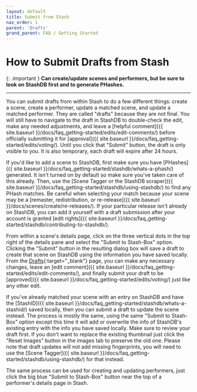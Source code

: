 ```yaml
---
layout: default
title: Submit from Stash
nav_order: 1
parent: 'Drafts'
grand_parent: FAQ / Getting Started
---
```


# How to Submit Drafts from Stash

{: .important }
**Can create/update scenes and performers, but be sure to look on StashDB first and to generate PHashes.**

---

You can submit drafts from within Stash to do a few different things: create a scene, create a performer, update a matched scene, and update a matched performer. They are called "drafts" because they are not final. You will still have to navigate to the draft in StashDB to double-check the edit, make any needed adjustments, and leave a [helpful comment]({{ site.baseurl }}/docs/faq_getting-started/edits/edit-comments/) before officially submitting it for [approval]({{ site.baseurl }}/docs/faq_getting-started/edits/voting/). Until you click that "Submit" button, the draft is only visible to you. It is also temporary, each draft will expire after 24 hours.

If you'd like to add a scene to StashDB, first make sure you have [PHashes]({{ site.baseurl }}/docs/faq_getting-started/stashdb/whats-a-phash/) generated. It isn't turned on by default so make sure you've taken care of this already. Then, use the [Scene Tagger or the StashDB scraper]({{ site.baseurl }}/docs/faq_getting-started/stashdb/using-stashdb/) to find any PHash matches. Be careful when selecting your match because your scene may be a [remaster, redistribution, or re-release]({{ site.baseurl }}/docs/scenes/create/re-releases/). If your particular release isn't already on StashDB, you can add it yourself with a draft submission after your account is granted [edit rights]({{ site.baseurl }}/docs/faq_getting-started/stashdb/contributing-to-stashdb/).

From within a scene's details page, click on the three vertical dots in the top right of the details pane and select the "Submit to Stash-Box" option. Clicking the "Submit" button in the resulting dialog box will save a draft to create that scene on StashDB using the information you have saved locally. From the [Drafts](https://stashdb.org/drafts){:target="_blank"} page, you can make any necessary changes, leave an [edit comment]({{ site.baseurl }}/docs/faq_getting-started/edits/edit-comments/), and finally submit your draft to be [approved]({{ site.baseurl }}/docs/faq_getting-started/edits/voting/) just like any other edit.

If you've already matched your scene with an entry on StashDB and have the [StashID]({{ site.baseurl }}/docs/faq_getting-started/stashdb/whats-a-stashid/) saved locally, then you can submit a draft to update the scene instead. The process is mostly the same, using the same "Submit to Stash-Box" option except this time it will add or overwrite the info of StashDB's existing entry with the info you have saved locally. Make sure to review your draft first. If you don't want to replace the existing thumbnail just click the "Reset Images" button in the images tab to preserve the old one. Please note that draft updates will not add missing fingerprints, you will need to use the [Scene Tagger]({{ site.baseurl }}/docs/faq_getting-started/stashdb/using-stashdb/) for that instead.

The same process can be used for creating and updating performers, just click the big blue "Submit to Stash-Box" button near the top of a performer's details page in Stash.
